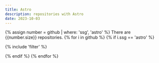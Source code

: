 ```yaml
---
title: Astro
description: repositories with Astro
date: 2023-10-03
---
```

{% assign number = github | where: 'ssg', 'astro' %}
There are {{number.size}} repositories.
{% for i in github %}
{% if i.ssg == 'astro' %}

{% include 'filter' %}

{% endif %}
{% endfor %}